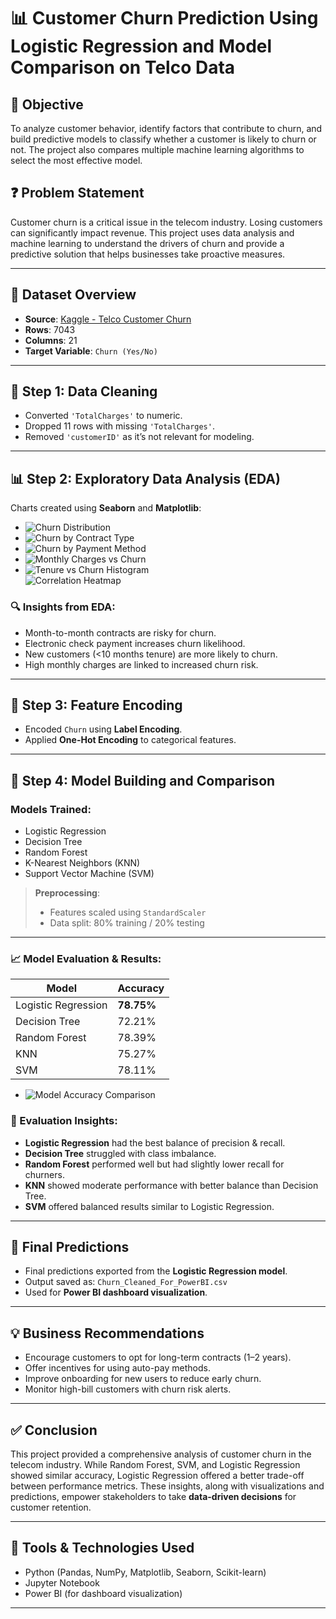 # 📊 Customer Churn Prediction Using Logistic Regression and Model Comparison on Telco Data

## 🧠 Objective
To analyze customer behavior, identify factors that contribute to churn, and build predictive models to classify whether a customer is likely to churn or not. The project also compares multiple machine learning algorithms to select the most effective model.

## ❓ Problem Statement
Customer churn is a critical issue in the telecom industry. Losing customers can significantly impact revenue. This project uses data analysis and machine learning to understand the drivers of churn and provide a predictive solution that helps businesses take proactive measures.

---

## 📂 Dataset Overview
- **Source**: [Kaggle - Telco Customer Churn](https://www.kaggle.com/datasets/blastchar/telco-customer-churn)  
- **Rows**: 7043  
- **Columns**: 21  
- **Target Variable**: `Churn (Yes/No)`

---

## 🔧 Step 1: Data Cleaning
- Converted `'TotalCharges'` to numeric.
- Dropped 11 rows with missing `'TotalCharges'`.
- Removed `'customerID'` as it’s not relevant for modeling.

---

## 📊 Step 2: Exploratory Data Analysis (EDA)
Charts created using **Seaborn** and **Matplotlib**:

- ![Churn Distribution](11.png)  
- ![Churn by Contract Type](22.png)  
- ![Churn by Payment Method](33.png)  
- ![Monthly Charges vs Churn](44.png)  
- ![Tenure vs Churn Histogram](55.png)  
![Correlation Heatmap](report_correlation.png)
 

### 🔍 Insights from EDA:
- Month-to-month contracts are risky for churn.
- Electronic check payment increases churn likelihood.
- New customers (<10 months tenure) are more likely to churn.
- High monthly charges are linked to increased churn risk.

---

## 🧱 Step 3: Feature Encoding
- Encoded `Churn` using **Label Encoding**.
- Applied **One-Hot Encoding** to categorical features.

---

## 🤖 Step 4: Model Building and Comparison

### Models Trained:
- Logistic Regression  
- Decision Tree  
- Random Forest  
- K-Nearest Neighbors (KNN)  
- Support Vector Machine (SVM)

> **Preprocessing**:  
> - Features scaled using `StandardScaler`  
> - Data split: 80% training / 20% testing  

---

### 📈 Model Evaluation & Results:
| Model               | Accuracy     |
|---------------------|--------------|
| Logistic Regression | **78.75%**   |
| Decision Tree       | 72.21%       |
| Random Forest       | 78.39%       |
| KNN                 | 75.27%       |
| SVM                 | 78.11%       |

- ![Model Accuracy Comparison](Model_accuracy_comparision.png)

### 🧠 Evaluation Insights:
- **Logistic Regression** had the best balance of precision & recall.
- **Decision Tree** struggled with class imbalance.
- **Random Forest** performed well but had slightly lower recall for churners.
- **KNN** showed moderate performance with better balance than Decision Tree.
- **SVM** offered balanced results similar to Logistic Regression.

---

## 📁 Final Predictions
- Final predictions exported from the **Logistic Regression model**.
- Output saved as: `Churn_Cleaned_For_PowerBI.csv`
- Used for **Power BI dashboard visualization**.

---

## 💡 Business Recommendations
- Encourage customers to opt for long-term contracts (1–2 years).
- Offer incentives for using auto-pay methods.
- Improve onboarding for new users to reduce early churn.
- Monitor high-bill customers with churn risk alerts.

---

## ✅ Conclusion
This project provided a comprehensive analysis of customer churn in the telecom industry. While Random Forest, SVM, and Logistic Regression showed similar accuracy, Logistic Regression offered a better trade-off between performance metrics. These insights, along with visualizations and predictions, empower stakeholders to take **data-driven decisions** for customer retention.

---

## 🚀 Tools & Technologies Used
- Python (Pandas, NumPy, Matplotlib, Seaborn, Scikit-learn)
- Jupyter Notebook
- Power BI (for dashboard visualization)

---
